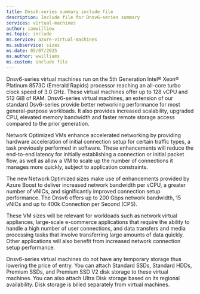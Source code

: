 ```yaml
---
title: Dnsv6-series summary include file
description: Include file for Dnsv6-series summary
services: virtual-machines
author: iamwilliew
ms.topic: include
ms.service: azure-virtual-machines
ms.subservice: sizes
ms.date: 05/07/2025
ms.author: wwilliams
ms.custom: include file
---
```

Dnsv6-series virtual machines run on the 5th Generation Intel® Xeon® Platinum 8573C (Emerald Rapids) processor reaching an all-core turbo clock speed of 3.0 GHz. These virtual machines offer up to 128 vCPU and 512 GiB of RAM. Dnsv6-series virtual machines, an extension of our standard Dsv6-series provide better networking performance for most general-purpose workloads. It also provides increased scalability, upgraded CPU, elevated memory bandwidth and faster remote storage access compared to the prior generation. 

Network Optimized VMs enhance accelerated networking by providing hardware acceleration of initial connection setup for certain traffic types, a task previously performed in software. These enhancements will reduce the end-to-end latency for initially establishing a connection or initial packet flow, as well as allow a VM to scale up the number of connections it manages more quickly, subject to application constraints. 

The new Network Optimized sizes make use of enhancements provided by Azure Boost to deliver increased network bandwidth per vCPU, a greater number of vNICs, and significantly improved connection setup performance. The Dnsv6 offers up to 200 Gbps network bandwidth, 15 vNICs and up to 400k Connection per Second (CPS).  

These VM sizes will be relevant for workloads such as network virtual appliances, large-scale e-commerce applications that require the ability to handle a high number of user connections, and data transfers and media processing tasks that involve transferring large amounts of data quickly. Other applications will also benefit from increased network connection setup performance.  

Dnsv6-series virtual machines do not have any temporary storage thus lowering the price of entry. You can attach Standard SSDs, Standard HDDs, Premium SSDs, and Premium SSD V2 disk storage to these virtual machines. You can also attach Ultra Disk storage based on its regional availability. Disk storage is billed separately from virtual machines. 
